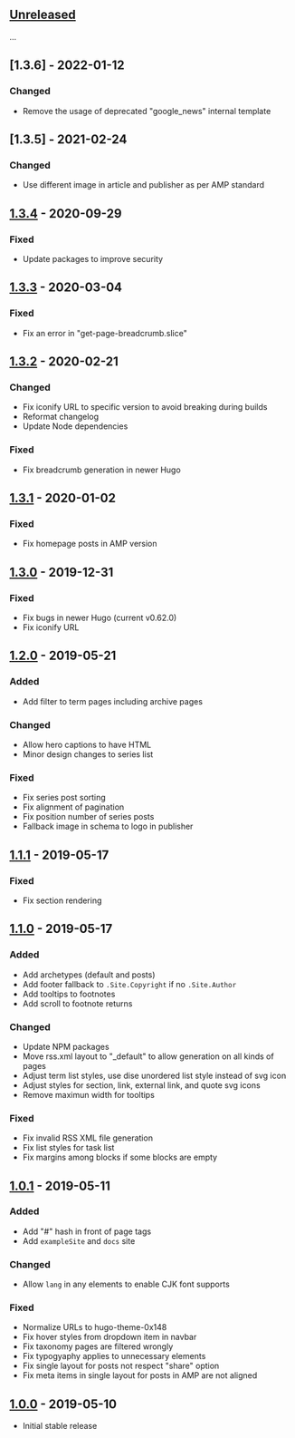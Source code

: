 ## [Unreleased]

...

## [1.3.6] - 2022-01-12
### Changed
- Remove the usage of deprecated "google_news" internal template

## [1.3.5] - 2021-02-24
### Changed
- Use different image in article and publisher as per AMP standard

## [1.3.4] - 2020-09-29
### Fixed
- Update packages to improve security

## [1.3.3] - 2020-03-04
### Fixed
- Fix an error in "get-page-breadcrumb.slice"

## [1.3.2] - 2020-02-21
### Changed
- Fix iconify URL to specific version to avoid breaking during builds
- Reformat changelog
- Update Node dependencies

### Fixed
- Fix breadcrumb generation in newer Hugo

## [1.3.1] - 2020-01-02
### Fixed
- Fix homepage posts in AMP version

## [1.3.0] - 2019-12-31
### Fixed
- Fix bugs in newer Hugo (current v0.62.0)
- Fix iconify URL

## [1.2.0] - 2019-05-21
### Added
- Add filter to term pages including archive pages

### Changed
- Allow hero captions to have HTML
- Minor design changes to series list

### Fixed
- Fix series post sorting
- Fix alignment of pagination
- Fix position number of series posts
- Fallback image in schema to logo in publisher

## [1.1.1] - 2019-05-17
### Fixed
- Fix section rendering

## [1.1.0] - 2019-05-17
### Added
- Add archetypes (default and posts)
- Add footer fallback to `.Site.Copyright` if no `.Site.Author`
- Add tooltips to footnotes
- Add scroll to footnote returns

### Changed
- Update NPM packages
- Move rss.xml layout to "_default" to allow generation on all kinds of pages
- Adjust term list styles, use dise unordered list style instead of svg icon
- Adjust styles for section, link, external link, and quote svg icons
- Remove maximun width for tooltips

### Fixed
- Fix invalid RSS XML file generation
- Fix list styles for task list
- Fix margins among blocks if some blocks are empty

## [1.0.1] - 2019-05-11
### Added
- Add "#" hash in front of page tags
- Add `exampleSite` and `docs` site

### Changed
- Allow `lang` in any elements to enable CJK font supports

### Fixed
- Normalize URLs to hugo-theme-0x148
- Fix hover styles from dropdown item in navbar
- Fix taxonomy pages are filtered wrongly
- Fix typogyaphy applies to unnecessary elements
- Fix single layout for posts not respect "share" option
- Fix meta items in single layout for posts in AMP are not aligned

## [1.0.0] - 2019-05-10
- Initial stable release

[Unreleased]: https://github.com/progamesigner/hugo-theme-0x148/compare/v1.3.4...HEAD
[1.3.4]: https://github.com/progamesigner/hugo-theme-0x148/releases/tag/v1.3.4
[1.3.3]: https://github.com/progamesigner/hugo-theme-0x148/releases/tag/v1.3.3
[1.3.2]: https://github.com/progamesigner/hugo-theme-0x148/releases/tag/v1.3.2
[1.3.1]: https://github.com/progamesigner/hugo-theme-0x148/releases/tag/v1.3.1
[1.3.0]: https://github.com/progamesigner/hugo-theme-0x148/releases/tag/v1.3.0
[1.2.0]: https://github.com/progamesigner/hugo-theme-0x148/releases/tag/v1.2.0
[1.1.1]: https://github.com/progamesigner/hugo-theme-0x148/releases/tag/v1.1.1
[1.1.0]: https://github.com/progamesigner/hugo-theme-0x148/releases/tag/v1.1.0
[1.0.1]: https://github.com/progamesigner/hugo-theme-0x148/releases/tag/v1.0.1
[1.0.0]: https://github.com/progamesigner/hugo-theme-0x148/releases/tag/v1.0.0
